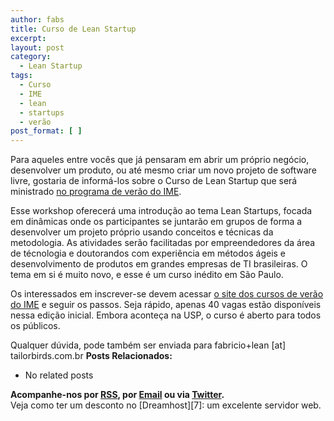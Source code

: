 ```yaml
---
author: fabs
title: Curso de Lean Startup
excerpt:
layout: post
category:
  - Lean Startup
tags:
  - Curso
  - IME
  - lean
  - startups
  - verão
post_format: [ ]
---
```

Para aqueles entre vocês que já pensaram em abrir um próprio negócio, desenvolver um produto, ou até mesmo criar um novo projeto de software livre, gostaria de informá-los sobre o Curso de Lean Startup que será ministrado [no programa de verão do IME][1]. 

Esse workshop oferecerá uma introdução ao tema Lean Startups, focada em dinâmicas onde os participantes se juntarão em grupos de forma a desenvolver um projeto próprio usando conceitos e técnicas da metodologia. As atividades serão facilitadas por empreendedores da área de técnologia e doutorandos com experiência em métodos ágeis e desenvolvimento de produtos em grandes empresas de TI brasileiras. O tema em si é muito novo, e esse é um curso inédito em São Paulo.

Os interessados em inscrever-se devem acessar [o site dos cursos de verão do IME][2] e seguir os passos. Seja rápido, apenas 40 vagas estão disponíveis nessa edição inicial. Embora aconteça na USP, o curso é aberto para todos os públicos.

Qualquer dúvida, pode também ser enviada para fabricio+lean [at] tailorbirds.com.br 
**Posts Relacionados:** 
*   No related posts









**Acompanhe-nos por [ RSS][4], por [Email][5] ou via [Twitter][6].**  
Veja como ter um desconto no [Dreamhost][7]: um excelente servidor web.

 [1]: http://www.ime.usp.br/verao/index.php?secao=difusao&anoID=1#B.22
 [2]: http://www.ime.usp.br/verao/index.php?secao=horario
 [3]: https://twitter.com/share
 [4]: http://feeds.feedburner.com/VidaGeek
 [5]: http://feedburner.google.com/fb/a/mailverify?uri=VidaGeek&loc=pt_BR
 [6]: http://twitter.com/blogvidageek

